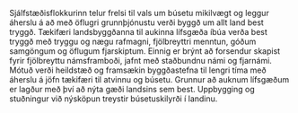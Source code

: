 Sjálfstæðisflokkurinn telur frelsi til vals um búsetu mikilvægt og leggur áherslu á að með öflugri grunnþjónustu verði byggð um allt land best tryggð. Tækifæri landsbyggðanna til aukinna lífsgæða íbúa verða best tryggð með tryggu og nægu rafmagni, fjölbreyttri menntun, góðum samgöngum og öflugum fjarskiptum. Einnig er brýnt að forsendur skapist fyrir fjölbreyttu námsframboði, jafnt með staðbundnu námi og fjarnámi. Mótuð verði heildstæð og framsækin byggðastefna til lengri tíma með áherslu á jöfn tækifæri til atvinnu og búsetu. Grunnur að auknum lífsgæðum er lagður með því að nýta gæði landsins sem best. Uppbygging og stuðningur við nýsköpun treystir búsetuskilyrði í landinu.